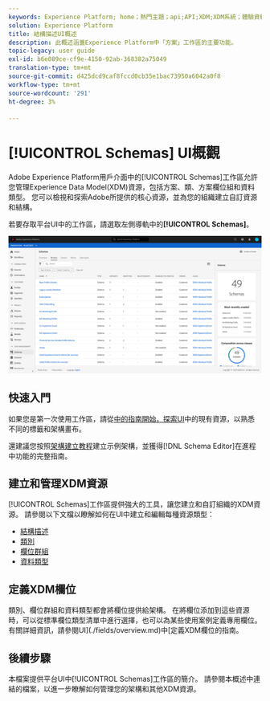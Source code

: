 ```yaml
---
keywords: Experience Platform; home；熱門主題；api;API;XDM;XDM系統；體驗資料模型；資料模型；ui;workspace;
solution: Experience Platform
title: 結構描述UI概述
description: 此概述涵蓋Experience Platform中「方案」工作區的主要功能。
topic-legacy: user guide
exl-id: b6e089ce-cf9e-4150-92ab-368382a75049
translation-type: tm+mt
source-git-commit: d425dcd9caf8fccd0cb35e1bac73950a6042a0f8
workflow-type: tm+mt
source-wordcount: '291'
ht-degree: 3%

---
```


# [!UICONTROL Schemas] UI概觀

Adobe Experience Platform用戶介面中的[!UICONTROL Schemas]工作區允許您管理Experience Data Model(XDM)資源，包括方案、類、方案欄位組和資料類型。 您可以檢視和探索Adobe所提供的核心資源，並為您的組織建立自訂資源和結構。

若要存取平台UI中的工作區，請選取左側導軌中的&#x200B;**[!UICONTROL Schemas]**。

![](../images/ui/overview/schemas-tab.png)

## 快速入門

如果您是第一次使用工作區，請從[中的指南開始，探索UI](./explore.md)中的現有資源，以熟悉不同的標籤和架構畫布。

還建議您按照[架構建立教程](../tutorials/create-schema-ui.md)建立示例架構，並獲得[!DNL Schema Editor]在進程中功能的完整指南。

## 建立和管理XDM資源

[!UICONTROL Schemas]工作區提供強大的工具，讓您建立和自訂組織的XDM資源。 請參閱以下文檔以瞭解如何在UI中建立和編輯每種資源類型：

* [結構描述](./resources/schemas.md)
* [類別](./resources/classes.md)
* [欄位群組](./resources/field-groups.md)
* [資料類型](./resources/data-types.md)

## 定義XDM欄位

類別、欄位群組和資料類型都會將欄位提供給架構。 在將欄位添加到這些資源時，可以從標準欄位類型清單中進行選擇，也可以為某些使用案例定義專用欄位。 有關詳細資訊，請參閱UI](./fields/overview.md)中[定義XDM欄位的指南。

## 後續步驟

本檔案提供平台UI中[!UICONTROL Schemas]工作區的簡介。 請參閱本概述中連結的檔案，以進一步瞭解如何管理您的架構和其他XDM資源。
